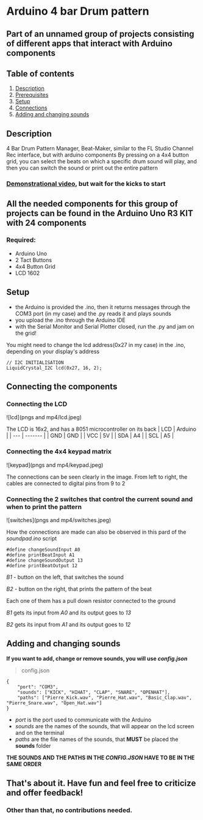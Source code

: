# Arduino 4 bar Drum pattern

## Part of an unnamed group of projects consisting of different apps that interact with Arduino components

## Table of contents
1. [Description](#description)
2. [Prerequisites](#prerequisites)
3. [Setup](#setup)
4. [Connections](#connections)
5. [Adding and changing sounds](#sounds)


## Description <a name = "description"></a>
4 Bar Drum Pattern Manager, Beat-Maker, similar to the FL Studio Channel Rec interface, but with arduino components
By pressing on a 4x4 button grid, you can select the beats on which a specific drum sound will play,
and then you can switch the sound or print out the entire pattern

### [Demonstrational video](https://youtu.be/VX4NALyrweE), but wait for the kicks to start


## All the needed components for this group of projects can be found in the Arduino Uno R3 KIT with 24 components <a name = "prerequisites"></a>
### Required:
- Arduino Uno
- 2 Tact Buttons
- 4x4 Button Grid
- LCD 1602



## Setup <a name = "setup"></a>
- the Arduino is provided the .ino, then it returns messages through the COM3 port (in my case) and the .py reads it and plays sounds
- you upload the .ino through the Arduino IDE
- with the Serial Monitor and Serial Plotter closed, run the .py and jam on the grid!

You might need to change the lcd address(0x27 in my case) in the .ino, depending on your display's address
```
// I2C INITIALISATION
LiquidCrystal_I2C lcd(0x27, 16, 2);
```



## Connecting the components <a name = "connections"></a>

### Connecting the LCD
![lcd](pngs and mp4/lcd.jpeg)

The LCD is 16x2, and has a 8051 microcontroller on its back
| LCD | Arduino |
| --- | ------- |
| GND | GND |
| VCC | 5V |
| SDA | A4 |
| SCL | A5 |


### Connecting the 4x4 keypad matrix
![keypad](pngs and mp4/keypad.jpeg)

The connections can be seen clearly in the image.
From left to right, the cables are connected to digital pins from 9 to 2

### Connecting the 2 switches that control the current sound and when to print the pattern
![switches](pngs and mp4/switches.jpeg)

How the connections are made can also be observed in this pard of the *soundpad.ino* script
```
#define changeSoundInput A0
#define printBeatInput A1
#define changeSoundOutput 13
#define printBeatOutput 12
```

*B1* - button on the left, that switches the sound

*B2* - button on the right, that prints the pattern of the beat

Each one of them has a pull down resistor connected to the ground

*B1* gets its input from *A0* and its output goes to *13*

*B2* gets its input from *A1* and its output goes to *12*



## Adding and changing sounds <a name = "sounds"></a>

**If you want to add, change or remove sounds, you will use *config.json***
> config.json
```
{
    "port": "COM3",
    "sounds": ["KICK", "HIHAT", "CLAP", "SNARE", "OPENHAT"],
    "paths": ["Pierre_Kick.wav", "Pierre_Hat.wav", "Basic_Clap.wav", "Pierre_Snare.wav", "Open_Hat.wav"]
}
```

- *port* is the port used to communicate with the Arduino
- *sounds* are the names of the sounds, that will appear on the lcd screen and on the terminal
- *paths* are the file names of the sounds, that **MUST** be placed the **sounds** folder

**THE SOUNDS AND THE PATHS IN THE *CONFIG.JSON* HAVE TO BE IN THE SAME ORDER**



## That's about it. Have fun and feel free to criticize and offer feedback!
### Other than that, no contributions needed.
